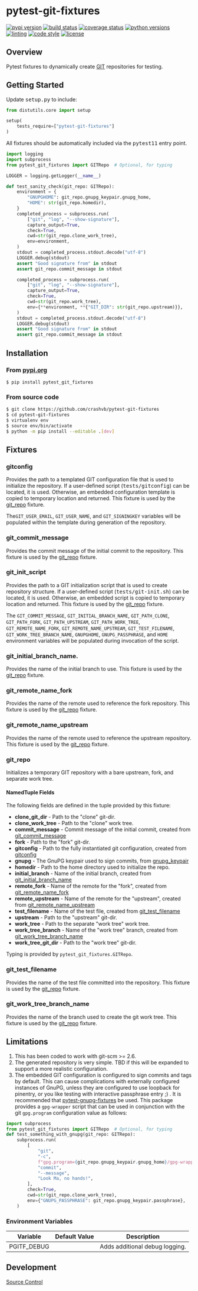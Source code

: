 # pytest-git-fixtures

[![pypi version](https://img.shields.io/pypi/v/pytest-git-fixtures.svg)](https://pypi.org/project/pytest-git-fixtures)
[![build status](https://github.com/crashvb/pytest-git-fixtures/actions/workflows/main.yml/badge.svg)](https://github.com/crashvb/pytest-git-fixtures/actions)
[![coverage status](https://coveralls.io/repos/github/crashvb/pytest-git-fixtures/badge.svg)](https://coveralls.io/github/crashvb/pytest-git-fixtures)
[![python versions](https://img.shields.io/pypi/pyversions/pytest-git-fixtures.svg?logo=python&logoColor=FBE072)](https://pypi.org/project/pytest-git-fixtures)
[![linting](https://img.shields.io/badge/linting-pylint-yellowgreen)](https://github.com/PyCQA/pylint)
[![code style](https://img.shields.io/badge/code%20style-black-000000.svg)](https://github.com/psf/black)
[![license](https://img.shields.io/github/license/crashvb/pytest-git-fixtures.svg)](https://github.com/crashvb/pytest-git-fixtures/blob/master/LICENSE.md)

## Overview

Pytest fixtures to dynamically create [GIT](https://git-scm.com/) repositories for testing.

## Getting Started

Update <tt>setup.py</tt> to include:

```python
from distutils.core import setup

setup(
	tests_require=["pytest-git-fixtures"]
)
```

All fixtures should be automatically included via the <tt>pytest11</tt> entry point.

```python
import logging
import subprocess
from pytest_git_fixtures import GITRepo  # Optional, for typing

LOGGER = logging.getLogger(__name__)

def test_sanity_check(git_repo: GITRepo):
    environment = {
        "GNUPGHOME": git_repo.gnupg_keypair.gnupg_home,
        "HOME": str(git_repo.homedir),
    }
    completed_process = subprocess.run(
        ["git", "log", "--show-signature"],
        capture_output=True,
        check=True,
        cwd=str(git_repo.clone_work_tree),
        env=environment,
    )
    stdout = completed_process.stdout.decode("utf-8")
    LOGGER.debug(stdout)
    assert "Good signature from" in stdout
    assert git_repo.commit_message in stdout

    completed_process = subprocess.run(
        ["git", "log", "--show-signature"],
        capture_output=True,
        check=True,
        cwd=str(git_repo.work_tree),
        env={**environment, **{"GIT_DIR": str(git_repo.upstream)}},
    )
    stdout = completed_process.stdout.decode("utf-8")
    LOGGER.debug(stdout)
    assert "Good signature from" in stdout
    assert git_repo.commit_message in stdout
```

## Installation
### From [pypi.org](https://pypi.org/project/pytest-git-fixtures/)

```
$ pip install pytest_git_fixtures
```

### From source code

```bash
$ git clone https://github.com/crashvb/pytest-git-fixtures
$ cd pytest-git-fixtures
$ virtualenv env
$ source env/bin/activate
$ python -m pip install --editable .[dev]
```

## Fixtures

### <a name="gitconfig"></a> gitconfig

Provides the path to a templated GIT configuration file that is used to initialize the repository. If a user-defined script (<tt>tests/gitconfig</tt>) can be located, it is used. Otherwise, an embedded configuration template is copied to temporary location and returned. This fixture is used by the [git_repo](#git_repo) fixture.

The`GIT_USER_EMAIL`, `GIT_USER_NAME`, and `GIT_SIGNINGKEY` variables will be populated within the template during generation of the repository.

### <a name="git_commit_message"></a> git_commit_message

Provides the commit message of the initial commit to the repository. This fixture is used by the [git_repo](#git_repo) fixture.

### <a name="git_init_script"></a> git_init_script

Provides the path to a GIT initialization script that is used to create repository structure. If a user-defined script (<tt>tests/git-init.sh</tt>) can be located, it is used. Otherwise, an embedded script is copied to temporary location and returned. This fixture is used by the [git_repo](#git_repo) fixture.

The `GIT_COMMIT_MESSAGE`, `GIT_INITIAL_BRANCH_NAME`, `GIT_PATH_CLONE`, `GIT_PATH_FORK`, `GIT_PATH_UPSTREAM`, `GIT_PATH_WORK_TREE`, `GIT_REMOTE_NAME_FORK`, `GIT_REMOTE_NAME_UPSTREAM`, `GIT_TEST_FILENAME`, `GIT_WORK_TREE_BRANCH_NAME`, `GNUPGHOME`, `GNUPG_PASSPHRASE`, and `HOME` environment variables will be populated during invocation of the script.

### <a name="git_initial_branch_name"></a> git_initial_branch_name.

Provides the name of the initial branch to use. This fixture is used by the [git_repo](#git_repo) fixture.

### <a name="git_remote_name_fork"></a> git_remote_name_fork

Provides the name of the remote used to reference the fork repository. This fixture is used by the [git_repo](#git_repo) fixture.

### <a name="git_remote_name_upstream"></a> git_remote_name_upstream

Provides the name of the remote used to reference the upstream repository. This fixture is used by the [git_repo](#git_repo) fixture.

### <a name="git_repo"></a> git_repo

Initializes a temporary GIT repository with a bare upstream, fork, and separate work tree.

#### NamedTuple Fields

The following fields are defined in the tuple provided by this fixture:

* **clone_git_dir** - Path to the "clone" git-dir.
* **clone_work_tree** - Path to the "clone" work tree.
* **commit_message** - Commit message of the initial commit, created from [git_commit_message](#git_commit_message)
* **fork** - Path to the "fork" git-dir.
* **gitconfig** - Path to the fully instantiated git configuration, created from [gitconfig](#gitconfig)
* **gnupg** - The GnuPG keypair used to sign commits, from [gnupg_keypair](pytest_gnupg_fixtures#gnupg_keypair)
* **homedir** - Path to the home directory used to initialize the repo.
* **initial_branch** - Name of the initial branch, created from [git_initial_branch_name](#git_initial_branch_name)
* **remote_fork** - Name of the remote for the "fork", created from [git_remote_name_fork](#git_remote_name_fork)
* **remote_upstream** - Name of the remote for the "upstream", created from [git_remote_name_upstream](#git_remote_name_upstream)
* **test_filename** - Name of the test file, created from [git_test_filename](#git_test_filename)
* **upstream** - Path to the "upstream" git-dir.
* **work_tree** - Path to the separate "work tree" work tree.
* **work_tree_branch** - Name of the "work tree" branch, created from [git_work_tree_branch_name](#git_work_tree_branch_name)
* **work_tree_git_dir** - Path to the "work tree" git-dir.

Typing is provided by `pytest_git_fixtures.GITRepo`.

### <a name="git_test_filename"></a> git_test_filename

Provides the name of the test file committed into the repository. This fixture is used by the [git_repo](#git_repo) fixture.

### <a name="git_work_tree_branch_name"></a> git_work_tree_branch_name

Provides the name of the branch used to create the git work tree. This fixture is used by the [git_repo](#git_repo) fixture.

## <a name="limitations"></a>Limitations

1. This has been coded to work with git-scm >= 2.6.
2. The generated repository is very simple. TBD if this will be expanded to support a more realistic configuration.
4. The embedded GIT configuration is configured to sign commits and tags by default. This can cause complications with externally configured instances of GnuPG, unless they are configured to use loopback for pinentry, or you like testing with interactive passphrase entry ;) . It is recommended that [pytest-gnupg-fixtures](https://pypi.org/project/pytest-gnupg-fixtures/) be used. This package provides a `gpg-wrapper` script that can be used in conjunction with the git `gpg.program` configuration value as follows:

```python
import subprocess
from pytest_git_fixtures import GITRepo  # Optional, for typing
def test_something_with_gnupg(git_repo: GITRepo):
    subprocess.run(
        [
            "git",
            "-c",
            f"gpg.program={git_repo.gnupg_keypair.gnupg_home}/gpg-wrapper",
            "commit",
            "--message",
            "Look Ma, no hands!",
        ],
        check=True,
        cwd=str(git_repo.clone_work_tree),
        env={"GNUPG_PASSPHRASE": git_repo.gnupg_keypair.passphrase},
    )
```

### Environment Variables

| Variable | Default Value | Description |
| ---------| ------------- | ----------- |
| PGITF\_DEBUG | | Adds additional debug logging.

## Development

[Source Control](https://github.com/crashvb/pytest-git-fixtures)

